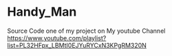# Handy_Man
Source Code one of my project on My youtube Channel https://www.youtube.com/playlist?list=PL32HFpx_LBMtI0EJYuRYCxN3KPgRM320N
